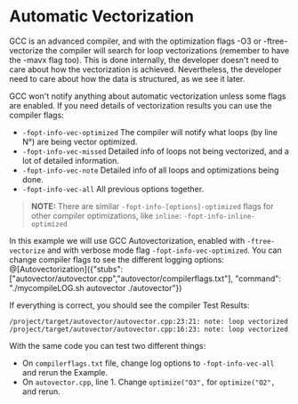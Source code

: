 # Automatic Vectorization

GCC is an advanced compiler, and with the optimization flags -O3 or -ftree-vectorize the compiler will search for loop vectorizations (remember to have the -mavx flag too). This is done internally, the developer doesn't need to care about how the vectorization is achieved. Nevertheless, the developer need to care about how the data is structured, as we see it later.

GCC won't notify anything about automatic vectorization unless some flags are enabled. If you need details of vectorization results you can use the compiler flags:

- `-fopt-info-vec-optimized` The compiler will notify what loops (by line N°) are being vector optimized.
- `-fopt-info-vec-missed` Detailed info of loops not being vectorized, and a lot of detailed information.
- `-fopt-info-vec-note` Detailed info of all loops and optimizations being done.
- `-fopt-info-vec-all` All previous options together.

>**NOTE:** There are similar `-fopt-info-[options]-optimized` flags for other compiler optimizations, like `inline`: `-fopt-info-inline-optimized`

In this example we will use GCC Autovectorization, enabled with `-ftree-vectorize` and with verbose mode flag `-fopt-info-vec-optimized`. You can change compiler flags to see the different logging options:
@[Autovectorization]({"stubs": ["autovector/autovector.cpp","autovector/compilerflags.txt"], "command": "./mycompileLOG.sh autovector ./autovector"})

If everything is correct, you should see the compiler Test Results:
```
/project/target/autovector/autovector.cpp:23:21: note: loop vectorized
/project/target/autovector/autovector.cpp:16:23: note: loop vectorized
```
With the same code you can test two different things:

- On `compilerflags.txt` file, change log options to `-fopt-info-vec-all` and rerun the Example.
- On `autovector.cpp`, line 1. Change `optimize("O3",` for `optimize("O2",` and rerun.
